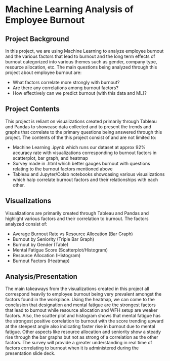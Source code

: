 # Machine Learning Analysis of Employee Burnout 

## Project Background
In this project, we are using Machine Learning to analyze employee burnout and the various factors that lead to burnout and the long term effects of burnout categorized into various themes such as gender, company type, resource allocation, etc. The main questions being analyzed through this project about employee burnout are:

- What factors correlate more strongly with burnout?
- Are there any correlations among burnout factors?
- How effectively can we predict burnout (with this data and ML)?

## Project Contents
This project is reliant on visualizations created primarily through Tableau and Pandas to showcase data collected and to present the trends and graphs that correlate to the primary questions being answered through this project. The contents of the this project consist of and are not limited to:

- Machine Learning .ipynb which runs our dataset at approx 92% accuracy rate with visualizations corresponding to burnout factors in scatterplot, bar graph, and heatmap
- Survey made in .html which better gauges burnout with questions relating to the burnout factors mentioned above
- Tableau and Jupyter/Colab notebooks showcasing various visualizations which halp correlate burnout factors and their relationships with each other. 

## Visualizations
Visualizations are primarily created through Tableau and Pandas and highlight various factors and their correlation to burnout. The factors analyzed consist of:

- Average Burnout Rate vs Resource Allocation (Bar Graph)
- Burnout by Seniority (Triple Bar Graph)
- Burnout by Gender (Table)
- Mental Fatigue Score (Scatterplot/Histogram)
- Resource Allocation (Histogram)
- Burnout Factors (Heatmap)

## Analysis/Presentation
The main takeaways from the visualizations created in this project all correspond heavily to employee burnout being very prevalent amongst the factors found in the workplace. Using the heatmap, we can come to the conclusion that designation and mental fatigue are the strongest factors that lead to burnout while resource allocation and WFH setup are weaker factors. Also, the scatter plot and histogram shows that mental fatigue has the strongest positive correlation to burnout with the score trending upward at the steepest angle also indicating faster rise in burnout due to mental fatigue. Other aspects like resource allocation and seniority show a steady rise through the bar graphs but not as strong of a correlation as the other factors. The survey will provide a greater understanding in real time of factors correlating to burnout when it is administered during the presentation slide deck.

